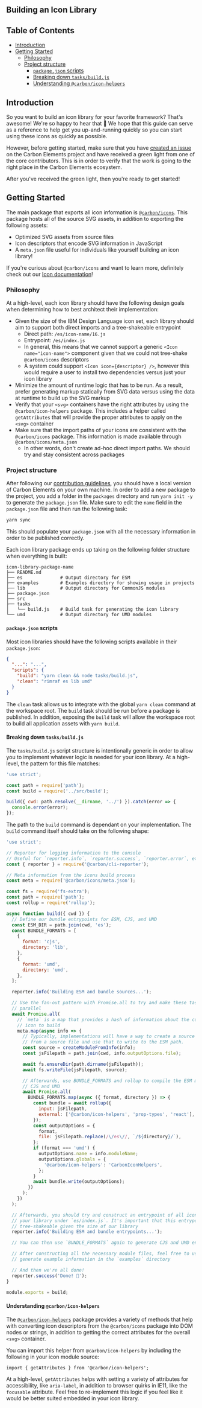 ## Building an Icon Library

<!-- prettier-ignore-start -->
<!-- START doctoc generated TOC please keep comment here to allow auto update -->
<!-- DON'T EDIT THIS SECTION, INSTEAD RE-RUN doctoc TO UPDATE -->
## Table of Contents

- [Introduction](#introduction)
- [Getting Started](#getting-started)
  - [Philosophy](#philosophy)
  - [Project structure](#project-structure)
    - [`package.json` scripts](#packagejson-scripts)
    - [Breaking down `tasks/build.js`](#breaking-down-tasksbuildjs)
    - [Understanding `@carbon/icon-helpers`](#understanding-carbonicon-helpers)

<!-- END doctoc generated TOC please keep comment here to allow auto update -->
<!-- prettier-ignore-end -->

## Introduction

So you want to build an icon library for your favorite framework? That's
awesome! We're so happy to hear that 🎉 We hope that this guide can serve as a
reference to help get you up-and-running quickly so you can start using these
icons as quickly as possible.

However, before getting started, make sure that you have
[created an issue](https://github.com/IBM/carbon-elements/issues/new?labels=&template=feature_request.md)
on the Carbon Elements project and have received a green light from one of the
core contributors. This is in order to verify that the work is going to the
right place in the Carbon Elements ecosystem.

After you've received the green light, then you're ready to get started!

## Getting Started

The main package that exports all icon information is
[`@carbon/icons`](/packages/icons). This package hosts all of the source SVG
assets, in addition to exporting the following assets:

- Optimized SVG assets from source files
- Icon descriptors that encode SVG information in JavaScript
- A `meta.json` file useful for individuals like yourself building an icon
  library!

If you're curious about `@carbon/icons` and want to learn more, definitely check
out our [Icon documentation](/docs/icons.md)!

### Philosophy

At a high-level, each icon library should have the following design goals when
determining how to best architect their implementation:

- Given the size of the IBM Design Language icon set, each library should aim to
  support both direct imports and a tree-shakeable entrypoint
  - Direct path: `/es/icon-name/16.js`
  - Entrypoint: `/es/index.js`
  - In general, this means that we cannot support a generic
    `<Icon name="icon-name">` component given that we could not tree-shake
    `@carbon/icons` descriptors
  - A system could support `<Icon icon={descriptor} />`, however this would
    require a user to install two dependencies versus just your icon library
- Minimize the amount of runtime logic that has to be run. As a result, prefer
  generating markup statically from SVG data versus using the data at runtime to
  build up the SVG markup
- Verify that your `<svg>` containers have the right attributes by using the
  `@carbon/icon-helpers` package. This includes a helper called `getAttributes`
  that will provide the proper attributes to apply on the `<svg>` container
- Make sure that the import paths of your icons are consistent with the
  `@carbon/icons` package. This information is made available through
  `@carbon/icons/meta.json`
  - In other words, don't create ad-hoc direct import paths. We should try and
    stay consistent across packages

### Project structure

After following our [contribution guidelines](/.github/CONTRIBUTING.md), you
should have a local version of Carbon Elements on your own machine. In order to
add a new package to the project, you add a folder in the `packages` directory
and run `yarn init -y` to generate the `package.json` file. Make sure to edit
the `name` field in the `package.json` file and then run the following task:

```bash
yarn sync
```

This should populate your `package.json` with all the necessary information in
order to be published correctly.

Each icon library package ends up taking on the following folder structure when
everything is built:

```
icon-library-package-name
├── README.md
├── es              # Output directory for ESM
├── examples        # Examples directory for showing usage in projects
├── lib             # Output directory for CommonJS modules
├── package.json
├── src
├── tasks
│   └── build.js    # Build task for generating the icon library
└── umd             # Output directory for UMD modules
```

#### `package.json` scripts

Most icon libraries should have the following scripts available in their
`package.json`:

```json
{
  "...": "...",
  "scripts": {
    "build": "yarn clean && node tasks/build.js",
    "clean": "rimraf es lib umd"
  }
}
```

The `clean` task allows us to integrate with the global `yarn clean` command at
the workspace root. The `build` task should be run before a package is
published. In addition, exposing the `build` task will allow the workspace root
to build all application assets with `yarn build`.

#### Breaking down `tasks/build.js`

The `tasks/build.js` script structure is intentionally generic in order to allow
you to implement whatever logic is needed for your icon library. At a
high-level, the pattern for this file matches:

```js
'use strict';

const path = require('path');
const build = require('../src/build');

build({ cwd: path.resolve(__dirname, '../') }).catch(error => {
  console.error(error);
});
```

The path to the `build` command is dependant on your implementation. The `build`
command itself should take on the following shape:

```js
'use strict';

// Reporter for logging information to the console
// Useful for `reporter.info`, `reporter.success`, `reporter.error`, etc.
const { reporter } = require('@carbon/cli-reporter');

// Meta information from the icons build process
const meta = require('@carbon/icons/meta.json');

const fs = require('fs-extra');
const path = require('path');
const rollup = require('rollup');

async function build({ cwd }) {
  // Define our bundle entrypoints for ESM, CJS, and UMD
  const ESM_DIR = path.join(cwd, 'es');
  const BUNDLE_FORMATS = [
    {
      format: 'cjs',
      directory: 'lib',
    },
    {
      format: 'umd',
      directory: 'umd',
    },
  ];

  reporter.info('Building ESM and bundle sources...');

  // Use the fan-out pattern with Promise.all to try and make these tasks run in
  // parallel
  await Promise.all(
    // `meta` is a map that provides a hash of information about the current
    // icon to build
    meta.map(async info => {
      // Typically, implementations will have a way to create a source module
      // from a source file and use that to write to the ESM path.
      const source = createModuleFromInfo(info);
      const jsFilepath = path.join(cwd, info.outputOptions.file);

      await fs.ensureDir(path.dirname(jsFilepath));
      await fs.writeFile(jsFilepath, source);

      // Afterwards, use BUNDLE_FORMATS and rollup to compile the ESM module to
      // CJS and UMD
      await Promise.all(
        BUNDLE_FORMATS.map(async ({ format, directory }) => {
          const bundle = await rollup({
            input: jsFilepath,
            external: ['@carbon/icon-helpers', 'prop-types', 'react'],
          });
          const outputOptions = {
            format,
            file: jsFilepath.replace(/\/es\//, `/${directory}/`),
          };
          if (format === 'umd') {
            outputOptions.name = info.moduleName;
            outputOptions.globals = {
              '@carbon/icon-helpers': 'CarbonIconHelpers',
            };
          }
          await bundle.write(outputOptions);
        })
      );
    })
  );

  // Afterwards, you should try and construct an entrypoint of all icons for
  // your library under `es/index.js`. It's important that this entrypoint is
  // tree-shakeable given the size of our library
  reporter.info('Building ESM and bundle entrypoints...');

  // You can then use `BUNDLE_FORMATS` again to generate CJS and UMD entrypoints

  // After constructing all the necessary module files, feel free to use this to
  // generate example information in the `examples` directory

  // And then we're all done!
  reporter.success('Done! 🎉');
}

module.exports = build;
```

#### Understanding `@carbon/icon-helpers`

The [`@carbon/icon-helpers`](/packages/icon-helpers) package provides a variety
of methods that help with converting icon descriptors from the `@carbon/icons`
package into DOM nodes or strings, in addition to getting the correct attributes
for the overall `<svg>` container.

You can import this helper from `@carbon/icon-helpers` by including the
following in your icon module source:

```
import { getAttributes } from '@carbon/icon-helpers';
```

At a high-level, `getAttributes` helps with setting a variety of attributes for
accessibility, like `aria-label`, in addition to browser quirks in IE11, like
the `focusable` attribute. Feel free to re-implement this logic if you feel like
it would be better suited embedded in your icon library.
